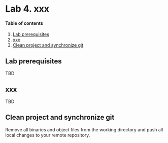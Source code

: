 # Lab 4. xxx

#### Table of contents

1. [Lab prerequisites](#Lab-prerequisites)
2. [xxx](#Gxxx)
5. [Clean project and synchronize git](#Clean-project-and-synchronize-git)


## Lab prerequisites

TBD


## xxx

TBD


## Clean project and synchronize git

Remove all binaries and object files from the working directory and push all local changes to your remote repository.
